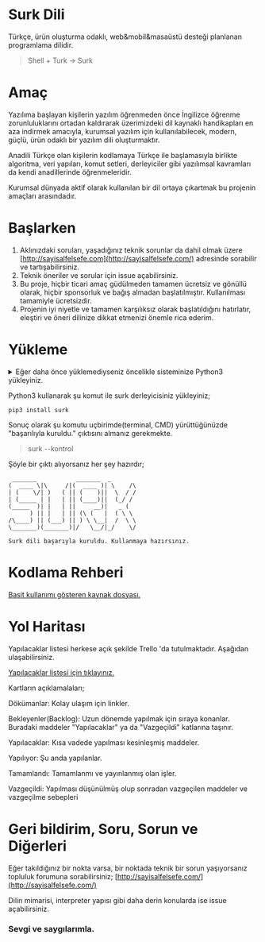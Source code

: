 
# Surk Dili
Türkçe, ürün oluşturma odaklı, web&mobil&masaüstü desteği planlanan programlama dilidir.

> Shell + Turk -> Surk

# Amaç
Yazılıma başlayan kişilerin yazılım öğrenmeden önce İngilizce öğrenme zorunluluklarını ortadan kaldırarak üzerimizdeki dil kaynaklı handikapları en aza indirmek amacıyla, kurumsal yazılım için kullanılabilecek, modern, güçlü, ürün odaklı bir yazılım dili oluşturmaktır.

Anadili Türkçe olan kişilerin kodlamaya Türkçe ile başlamasıyla birlikte algoritma, veri yapıları, komut setleri, derleyiciler gibi yazılımsal kavramları da kendi anadillerinde öğrenmeleridir.

Kurumsal dünyada aktif olarak kullanılan bir dil ortaya çıkartmak bu projenin amaçları arasındadır.


# Başlarken
1. Aklınızdaki soruları, yaşadığınız teknik sorunlar da dahil olmak üzere [http://sayisalfelsefe.com](http://sayisalfelsefe.com/) adresinde sorabilir ve tartışabilirsiniz.
2. Teknik öneriler ve sorular için issue açabilirsiniz.
3. Bu proje, hiçbir ticari amaç güdülmeden tamamen ücretsiz ve gönüllü olarak, hiçbir sponsorluk ve bağış almadan başlatılmıştır. Kullanılması tamamiyle ücretsizdir.
4. Projenin iyi niyetle ve tamamen karşılıksız olarak başlatıldığını hatırlatır, eleştiri ve öneri dilinize dikkat etmenizi önemle rica ederim. 


# Yükleme

<details><summary>Eğer daha önce yüklemediyseniz öncelikle sisteminize Python3 yükleyiniz.</summary>
<p>


Şurk dili bir Python paketi olarak dağıtılır ve dilin yüklemek için cihazınızda Python yüklü olmalıdır.
Öncelikle şuradaki rehberi takip ederek sisteminize Python3 ü yükleyiniz. İşleminiz tamamlandığında pip 'i de yüklemiş olacaksınız. 

<details><summary>Eğer bash: $: command not found hatası alırsanız ve ne olduğunu bilmiyorsanız buradaki açıklamayı okuyunuz.</summary><p>


$ işareti sizin veri girdiğiniz uç birime girilecek komutun başına temsilen konur. Pek çok anlatımda denk gelirsiniz. Semboliktir. Bunu uçbirime yazmayın. Kopyalarken bu karakteri atlayın.
Burada dikkat etmeniz gereken şey $ işaretini terminale kopyalamamanız gerektiği. Yani;
Komşu şöyle ise; 

    $ sudo apt install python3.6
   Başındaki işareti($) silerek şu şekilde yapıştırınız;
   

    sudo apt install python3.6
</p>
</details>


[Türkçe Python kurulum rehberi](https://tutorial.djangogirls.org/tr/python_installation/)


</p>
</details>


Python3 kullanarak şu komut ile surk derleyicisiniz yükleyiniz;

    pip3 install surk

Sonuç olarak şu komutu uçbirimde(terminal, CMD) yürüttüğünüzde "başarılıyla kuruldu." çıktısını almanız gerekmekte.


> surk --kontrol

Şöyle bir çıktı alıyorsanız her şey hazırdır;

```
 _______           _______  _         
(  ____ \|\     /|(  ____ )| \    /\  
| (    \/| )   ( || (    )||  \  / /  
| (_____ | |   | || (____)||  (_/ /   
(_____  )| |   | ||     __)|   _ (    
      ) || |   | || (\ (   |  ( \ \   
/\____) || (___) || ) \ \__|  /  \ \  
\_______)(_______)|/   \__/|_/    \/  

Surk dili başarıyla kuruldu. Kullanmaya hazırsınız.
```


# Kodlama Rehberi
[Basit kullanımı gösteren kaynak dosyası.](https://github.com/surkdili/surk/blob/master/KAYNAK.md)



# Yol Haritası
Yapılacaklar listesi herkese açık şekilde Trello 'da tutulmaktadır. Aşağıdan ulaşabilirsiniz.


[Yapılacaklar listesi için tıklayınız.](https://trello.com/b/EhRreez1/programlama-dili-yol-haritas%C4%B1)

Kartların açıklamalaları;

Dökümanlar: Kolay ulaşım için linkler.

Bekleyenler(Backlog): Uzun dönemde yapılmak için sıraya konanlar. Buradaki maddeler "Yapılacaklar" ya da "Vazgeçildi" katlarına taşınır.

Yapılacaklar: Kısa vadede yapılması kesinleşmiş maddeler.

Yapılıyor: Şu anda yapılanlar.

Tamamlandı: Tamamlanmı ve yayınlanmış olan işler.

Vazgeçildi: Yapılması düşünülmüş olup sonradan vazgeçilen maddeler ve vazgeçilme sebepleri



# Geri bildirim, Soru, Sorun ve Diğerleri
Eğer takıldığınız bir nokta varsa, bir noktada teknik bir sorun yaşıyorsanız topluluk forumuna sorabilirsiniz; [http://sayisalfelsefe.com/](http://sayisalfelsefe.com/)

Dilin mimarisi, interpreter yapısı gibi daha derin konularda ise issue açabilirsiniz.


### Sevgi ve saygılarımla.

